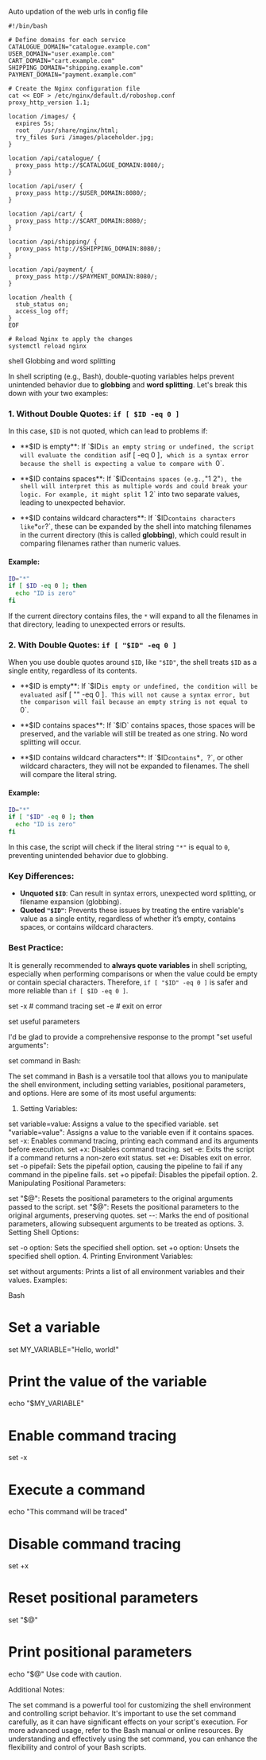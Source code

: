 Auto updation of the web urls in config file 

```
#!/bin/bash

# Define domains for each service
CATALOGUE_DOMAIN="catalogue.example.com"
USER_DOMAIN="user.example.com"
CART_DOMAIN="cart.example.com"
SHIPPING_DOMAIN="shipping.example.com"
PAYMENT_DOMAIN="payment.example.com"

# Create the Nginx configuration file
cat << EOF > /etc/nginx/default.d/roboshop.conf
proxy_http_version 1.1;

location /images/ {
  expires 5s;
  root   /usr/share/nginx/html;
  try_files $uri /images/placeholder.jpg;
}

location /api/catalogue/ {
  proxy_pass http://$CATALOGUE_DOMAIN:8080/;
}

location /api/user/ {
  proxy_pass http://$USER_DOMAIN:8080/;
}

location /api/cart/ {
  proxy_pass http://$CART_DOMAIN:8080/;
}

location /api/shipping/ {
  proxy_pass http://$SHIPPING_DOMAIN:8080/;
}

location /api/payment/ {
  proxy_pass http://$PAYMENT_DOMAIN:8080/;
}

location /health {
  stub_status on;
  access_log off;
}
EOF

# Reload Nginx to apply the changes
systemctl reload nginx

```
shell Globbing and word splitting

In shell scripting (e.g., Bash), double-quoting variables helps prevent unintended behavior due to **globbing** and **word splitting**. Let's break this down with your two examples:

### 1. **Without Double Quotes: `if [ $ID -eq 0 ]`**

In this case, `$ID` is not quoted, which can lead to problems if:

- **$ID is empty**: If `$ID` is an empty string or undefined, the script will evaluate the condition as `if [ -eq 0 ]`, which is a syntax error because the shell is expecting a value to compare with `0`.

- **$ID contains spaces**: If `$ID` contains spaces (e.g., `"1 2"`), the shell will interpret this as multiple words and could break your logic. For example, it might split `1 2` into two separate values, leading to unexpected behavior.

- **$ID contains wildcard characters**: If `$ID` contains characters like `*` or `?`, these can be expanded by the shell into matching filenames in the current directory (this is called **globbing**), which could result in comparing filenames rather than numeric values.

#### Example:
```bash
ID="*"
if [ $ID -eq 0 ]; then
  echo "ID is zero"
fi
```
If the current directory contains files, the `*` will expand to all the filenames in that directory, leading to unexpected errors or results.

### 2. **With Double Quotes: `if [ "$ID" -eq 0 ]`**

When you use double quotes around `$ID`, like `"$ID"`, the shell treats `$ID` as a single entity, regardless of its contents.

- **$ID is empty**: If `$ID` is empty or undefined, the condition will be evaluated as `if [ "" -eq 0 ]`. This will not cause a syntax error, but the comparison will fail because an empty string is not equal to `0`.

- **$ID contains spaces**: If `$ID` contains spaces, those spaces will be preserved, and the variable will still be treated as one string. No word splitting will occur.

- **$ID contains wildcard characters**: If `$ID` contains `*`, `?`, or other wildcard characters, they will not be expanded to filenames. The shell will compare the literal string.

#### Example:
```bash
ID="*"
if [ "$ID" -eq 0 ]; then
  echo "ID is zero"
fi
```
In this case, the script will check if the literal string `"*"` is equal to `0`, preventing unintended behavior due to globbing.

### Key Differences:

- **Unquoted `$ID`**: Can result in syntax errors, unexpected word splitting, or filename expansion (globbing).
- **Quoted `"$ID"`**: Prevents these issues by treating the entire variable's value as a single entity, regardless of whether it’s empty, contains spaces, or contains wildcard characters.

### Best Practice:
It is generally recommended to **always quote variables** in shell scripting, especially when performing comparisons or when the value could be empty or contain special characters. Therefore, `if [ "$ID" -eq 0 ]` is safer and more reliable than `if [ $ID -eq 0 ]`.


set -x # command tracing
set -e #  exit on error

set useful parameters

I'd be glad to provide a comprehensive response to the prompt "set useful arguments":

set command in Bash:

The set command in Bash is a versatile tool that allows you to manipulate the shell environment, including setting variables, positional parameters, and options. Here are some of its most useful arguments:

1. Setting Variables:

set variable=value: Assigns a value to the specified variable.
set "variable=value": Assigns a value to the variable even if it contains spaces.
set -x: Enables command tracing, printing each command and its arguments before execution.
set +x: Disables command tracing.
set -e: Exits the script if a command returns a non-zero exit status.
set +e: Disables exit on error.
set -o pipefail: Sets the pipefail option, causing the pipeline to fail if any command in the pipeline fails.
set +o pipefail: Disables the pipefail option.
2. Manipulating Positional Parameters:

set "$@": Resets the positional parameters to the original arguments passed to the script.
set "$@": Resets the positional parameters to the original arguments, preserving quotes.
set --: Marks the end of positional parameters, allowing subsequent arguments to be treated as options.
3. Setting Shell Options:

set -o option: Sets the specified shell option.
set +o option: Unsets the specified shell option.
4. Printing Environment Variables:

set without arguments: Prints a list of all environment variables and their values.
Examples:

Bash
# Set a variable
set MY_VARIABLE="Hello, world!"

# Print the value of the variable
echo "$MY_VARIABLE"

# Enable command tracing
set -x

# Execute a command
echo "This command will be traced"

# Disable command tracing
set +x

# Reset positional parameters
set "$@"

# Print positional parameters
echo "$@"
Use code with caution.

Additional Notes:

The set command is a powerful tool for customizing the shell environment and controlling script behavior.
It's important to use the set command carefully, as it can have significant effects on your script's execution.
For more advanced usage, refer to the Bash manual or online resources.
By understanding and effectively using the set command, you can enhance the flexibility and control of your Bash scripts.
